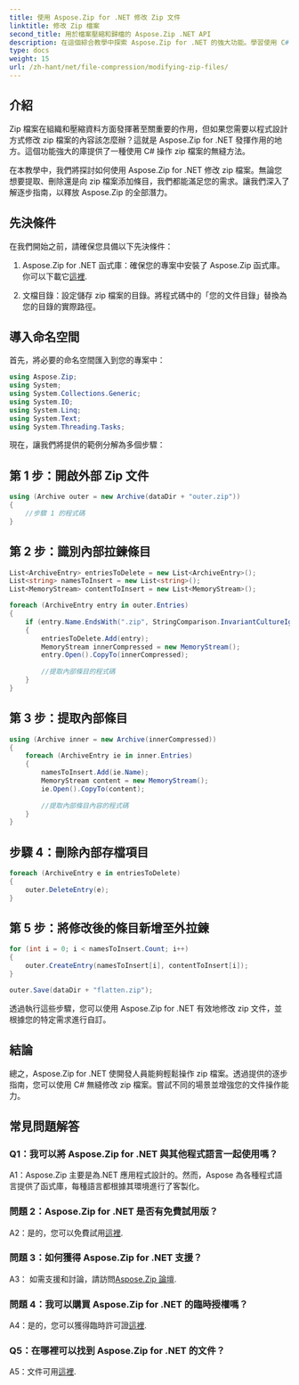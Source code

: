 ```yaml
---
title: 使用 Aspose.Zip for .NET 修改 Zip 文件
linktitle: 修改 Zip 檔案
second_title: 用於檔案壓縮和歸檔的 Aspose.Zip .NET API
description: 在這個綜合教學中探索 Aspose.Zip for .NET 的強大功能。學習使用 C# 無縫修改 zip 檔案。
type: docs
weight: 15
url: /zh-hant/net/file-compression/modifying-zip-files/
---
```

## 介紹

Zip 檔案在組織和壓縮資料方面發揮著至關重要的作用，但如果您需要以程式設計方式修改 zip 檔案的內容該怎麼辦？這就是 Aspose.Zip for .NET 發揮作用的地方。這個功能強大的庫提供了一種使用 C# 操作 zip 檔案的無縫方法。

在本教學中，我們將探討如何使用 Aspose.Zip for .NET 修改 zip 檔案。無論您想要提取、刪除還是向 zip 檔案添加條目，我們都能滿足您的需求。讓我們深入了解逐步指南，以釋放 Aspose.Zip 的全部潛力。

## 先決條件

在我們開始之前，請確保您具備以下先決條件：

1.  Aspose.Zip for .NET 函式庫：確保您的專案中安裝了 Aspose.Zip 函式庫。你可以下載它[這裡](https://releases.aspose.com/zip/net/).

2. 文檔目錄：設定儲存 zip 檔案的目錄。將程式碼中的「您的文件目錄」替換為您的目錄的實際路徑。

## 導入命名空間

首先，將必要的命名空間匯入到您的專案中：

```csharp
using Aspose.Zip;
using System;
using System.Collections.Generic;
using System.IO;
using System.Linq;
using System.Text;
using System.Threading.Tasks;
```

現在，讓我們將提供的範例分解為多個步驟：

## 第 1 步：開啟外部 Zip 文件

```csharp
using (Archive outer = new Archive(dataDir + "outer.zip"))
{
    //步驟 1 的程式碼
}
```

## 第 2 步：識別內部拉鍊條目

```csharp
List<ArchiveEntry> entriesToDelete = new List<ArchiveEntry>();
List<string> namesToInsert = new List<string>();
List<MemoryStream> contentToInsert = new List<MemoryStream>();

foreach (ArchiveEntry entry in outer.Entries)
{
    if (entry.Name.EndsWith(".zip", StringComparison.InvariantCultureIgnoreCase))
    {
        entriesToDelete.Add(entry);
        MemoryStream innerCompressed = new MemoryStream();
        entry.Open().CopyTo(innerCompressed);
        
        //提取內部條目的程式碼
    }
}
```

## 第 3 步：提取內部條目

```csharp
using (Archive inner = new Archive(innerCompressed))
{
    foreach (ArchiveEntry ie in inner.Entries)
    {
        namesToInsert.Add(ie.Name);
        MemoryStream content = new MemoryStream();
        ie.Open().CopyTo(content);
        
        //提取內部條目內容的程式碼
    }
}
```

## 步驟 4：刪除內部存檔項目

```csharp
foreach (ArchiveEntry e in entriesToDelete)
{
    outer.DeleteEntry(e);
}
```

## 第 5 步：將修改後的條目新增至外拉鍊

```csharp
for (int i = 0; i < namesToInsert.Count; i++)
{
    outer.CreateEntry(namesToInsert[i], contentToInsert[i]);
}

outer.Save(dataDir + "flatten.zip");
```

透過執行這些步驟，您可以使用 Aspose.Zip for .NET 有效地修改 zip 文件，並根據您的特定需求進行自訂。

## 結論

總之，Aspose.Zip for .NET 使開發人員能夠輕鬆操作 zip 檔案。透過提供的逐步指南，您可以使用 C# 無縫修改 zip 檔案。嘗試不同的場景並增強您的文件操作能力。

## 常見問題解答

### Q1：我可以將 Aspose.Zip for .NET 與其他程式語言一起使用嗎？

A1：Aspose.Zip 主要是為.NET 應用程式設計的。然而，Aspose 為各種程式語言提供了函式庫，每種語言都根據其環境進行了客製化。

### 問題 2：Aspose.Zip for .NET 是否有免費試用版？

 A2：是的，您可以免費試用[這裡](https://releases.aspose.com/).

### 問題 3：如何獲得 Aspose.Zip for .NET 支援？

A3： 如需支援和討論，請訪問[Aspose.Zip 論壇](https://forum.aspose.com/c/zip/37).

### 問題 4：我可以購買 Aspose.Zip for .NET 的臨時授權嗎？

 A4：是的，您可以獲得臨時許可證[這裡](https://purchase.aspose.com/temporary-license/).

### Q5：在哪裡可以找到 Aspose.Zip for .NET 的文件？

A5：文件可用[這裡](https://reference.aspose.com/zip/net/).